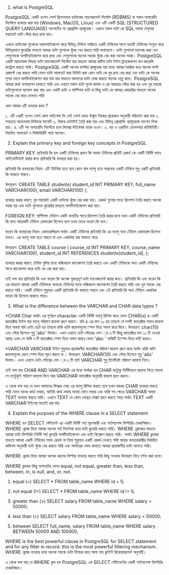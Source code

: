 1. what is PostgreSQL

PostgreSQL একটি ওপেন সোর্স রিলেশনাল ডাটাবেজ ম্যানেজমেন্ট সিস্টেম (RDBMS) যা সকল অপারেটিং সিস্টেমে ব্যবহার করা যায় (Windows, MacOS, Linux) এবং এটি একটি SQL (STRUCTURED QUERY LANGUAGE) সাপোর্টেড যা প্রোগ্রামিং ল্যাঙ্গুয়েজ। এখানে সকল ডাটা কে SQL অথবা টেবুলার ফরমেটে ডাটা স্টোর করে রাখা যায়।

এখানে ডাটাবেজ গুলোকে নরমালাইজেশন করে বিভিন্ন টেবিলে সাজিয়ে একটি টেবিলের সাথে অন্যটি টেবিলের সংযুক্ত করে বিভিন্নভাবে কুয়েরির মাধ্যমে আমরা ডাটা গুলোকে খুঁজে বের করতে পারি অনায়েসে। ডাটা গুলোকে ম্যানেজ করা এবং সেগুলোকে অপটিমাইজেশন করে রাখা এবং সেগুলোকে অনেক সহজে খুঁজে বের করা অনেক সহজ। PostgreSQL একটি অ্যাডভান্স ফিচার ডাটা ম্যানেজমেন্ট সিস্টেম যার মাধ্যমে আমরা জটিল ডাটা টাইপ ট্রানজেকশন কন কারেন্সি কন্ট্রোল করতে পারি। PostgreSQL একটি অনেক ফাস্টার ল্যাঙ্গুয়েজ যার মধ্যে আমরা কৈরিক করে অনেক ফাস্ট রেজাল্ট বের করতে পারি যেমন ডাটা আপডেট করা ডিলিট করা কোন ডাটা কে খুব দ্রুত বের করা এবং ডাটা কে অনেক সুন্দর ভাবে অপটিমাইজেশন করা যায় যার মাধ্যমে আমাদের ডাটা ফেজ করতে অনেক হেল্প করে। PostgreSQL আমরা কার্ড অপারেশন চালাতে পারি এবং এখানে সকল ডাটা গুলো কলাম ও রো আকারে স্টোর করা হয় এবং খুব সহজে ডাটাগুলোকে হ্যান্ডেল করা যায় এবং একটি ডাটা ও মাল্টিপল ডাটা বা কিছু ডাটা কে আমরা কোয়ারির মাধ্যমে অনেক সহজে বের করে ফেলতে পারি 


কেন আমরা এটি ব্যবহার করব ?

১. এটি একটি ওপেন সোর্স কোন লাইসেন্স ফি নেই সোর্স কোড উন্মুক্ত নিজের প্রয়োজন অনুযায়ী পরিবর্তন করা যায়
২. সবচেয়ে অ্যাডভান্স ফিউচার সাপোর্ট 
৩. নিজস্ব ডেটাটাই তৈরি করা যায় এবং বিভিন্ন প্রোগ্রামিং ল্যাঙ্গুয়েজে ফাংশন লিখা যায়।
৪. এটি সব অপারেটিং সিস্টেমে চলে লিনাক্স উইন্ডোজ ম্যাক ওএস।
৫. বড় ও একটিভ ডেভলপার কমিউনিটি। নিয়মিত আপডেট ও সিকিউরিটি প্যাচ অনেক।


2. Explain the primary key and foreign key concepts in PostgreSQL

PRIMARY KEY:
প্রাইমারি কি হল একটি টেবিলের প্রধান কি অথবা টেবিলের প্রতিটি রেকর্ড কে একটি নির্দিষ্ট ভাবে আইডেন্টিফাই করার জন্য প্রাইমারি কি ব্যবহার করা হয়।

প্রাইমারি কি ব্যবহারের নিয়ম: 
এটি ইউনিক হতে হবে কোন নাল ভ্যালু হতে পারবেনা একটি টেবিলে শুধু একটি প্রাইমারি কি থাকতে পারবে।

উদাহরণ: 
CREATE TABLE students(
    student_id NIT PRIMARY KEY, 
    full_name VARCHAR(100),
    email VARCHAR(100)
);

ব্যবহার করার কারণ:
খুব সহজেই একটি ডাটাকে খুঁজে বের করা যায়। রেকর্ড গুলোর মধ্যে রিলেশন তৈরি করতে অনেক সহজ হয় এবং ডাটা গুলোকে কুয়েরির মাধ্যমে অপটিমাইজেশন করা যায়। 

FOREIGN KEY: 
মাল্টিপল টেবিলে একটি অন্যটির সাথে রিলেশন তৈরি করার জন্য যখন একটি টেবিলের প্রাইমারি কি অন্য আরেকটি টেবিলে রেফারেন্স হিসেবে বসে তখন তাকে ফরেন কি বলে।

ফরেন কি ব্যবহারের নিয়ম: 
রেফারেন্সিয়াল অর্থাৎ একটি টেবিলের প্রাইমারি কি এর ভ্যালু অন্য টেবিলে রেফারেন্স হিসেবে বসবে। এর ভ্যালু নাক হতে পারবে না এবং একাধিক বার থাকতে পারে

উদাহরণ: 
CREATE TABLE course (
   course_id INT PRIMARY KEY, 
   course_name VARCHAR(100),
   student_id INT REFERENCES students(student_id),
);

ব্যবহার করার কারণ: 
টেবিল গুলির মধ্যে লজিক্যাল কানেকশন তৈরি করতে এবং একটি টেবিলকে অন্য একটি টেবিলের সাথে কানেকশন করে ডাটা কে বের করা যায়।

তাই বলা যায় প্রাইমারি কি এবং ফরেন কি অনেক গুরুত্বপূর্ণ ডাটা ম্যানেজমেন্ট করার জন্য। প্রাইমারি কি এবং ফরেন কি এর মাধ্যমে আমরা একটি টেবিলকে অন্যকে টেবিলের সাথে লজিক্যাল কানেকশন তৈরি করতে পারি এবং খুব সহজে বের করতে পারি। একটি টেবিলে শুধুমাত্র একটি প্রাইমারি কি থাকতে পারবে এবং এই প্রাইমারি কি অন্য টেবিলে একাধিক ফরেন কি হিসেবে থাকতে পারে।


3. What is the difference between the VARCHAR and CHAR data types ?

*CHAR
Char অর্থাৎ এর পূর্ণরূপ character একটি নির্দিষ্ট ভ্যালু রিসিভ করে 
যেমন CHAR(x) x একটি ক্যারেক্টার টাইপ যার ভ্যালু পরিমাণ জায়গা গ্রহণ করবে। যদি x এর মান ১০ হয় তাহলে সে দশটি ক্যারেক্টার সমান জায়গা নিবে অথবা যদি ডেটা ছোট হয় তাহলে বাকি খালি জায়গাগুলো স্পেস দিয়ে সমান করে দিবে। 
উদাহরণ: char(10) এবং স্টোর হিসেবে শুধু 'abc' দিলাম। এখন এখানে ডেটা স্টোরের লেন ্থ ৩ টি কিন্তু ক্যারেক্টার মান ১০ টি দেওয়া আছে এখন সে বাকি ৭ টি ক্যারেক্টার স্পেস দিয়ে সমান করবে যেমন 'abc       ' বাকিটি ইস্পেস দিয়ে ভর্তি করবে।

*VARCHAR
VARCHAR টাইম শুধুমাত্র প্রয়োজনীয় ক্যারেক্টার পরিমাণ জায়গা গ্রহণ করে অর্থাৎ বাকি খালি জায়গাগুলো কোন স্পেস দিয়ে পূরণ করবে না ।
উদাহরণ: VARCHAR(10) এবং স্টোর হিসেবে শুধু 'abc' দিলাম। এখন এখানে ডেটা স্টোরের লেন ্থ ৩ টি তাই VARCHAR শুধু তিনটিরই পরিমাণ জায়গা নিবে।


তাই বলা যায় CHAR AND VARCHAR এর মধ্যে পার্থক্য হল CHAR যতটুকু নির্দিষ্টভাবে জায়গা নিতে বলবো সে ততটুকুই পরিমাণ জায়গা নিবে আর VARCHAR ক্যারেক্টার অনুযায়ী জায়গা গ্রহণ করবে।


এ থেকে বলা যায় যে যখন আমাদের ফিক্সড লেন্থ এর ভ্যালু রিসিভ করতে হবে তখন আমরা CHAR ব্যবহার করতে পারি যেমন ব্যাংক কার্ড নাম্বার, আইডি কার্ড নাম্বার অথবা ফোন নাম্বার এবং বাকি সব ক্ষেত্রে VARCHAR অথবা TEXT ব্যবহার করতে পারি। এখানে TEXT যে কোন লেন্থের টেক্সট গ্রহণ করতে পারে অর্থাৎ TEXT একটি VARCHAR টাইপের মতোই ধরা যায়


4. Explain the purpose of the WHERE clause in a SELECT statement

WHERE হল SELECT স্টেটমেন্ট এর একটি নির্দিষ্ট শর্ত পূরণকারী এবং শর্তসাপেক্ষ ফিল্টারিং মেকানিজম। WHERE ক্লোজ দিয়ে আমরা অনেক শর্ত নির্দেশক করে ডাটা কুয়েরি করতে পারি। WHERE ক্লোজের মাধ্যমে আমরা ডাটা ফিল্টারিং নির্দিষ্ট শর্ত কুয়েরি অপটিমাইজেশন এবং ডাটা বিশ্লেষণ করতে পারি। অর্থাৎ WHERE ক্লজের মাধ্যমে আমরা একটি টেবিলের সমস্ত রেকর্ড না নিয়ে শুধুমাত্র একটি রেকর্ড দেখতে পারি আবার ব্যবহারকারীর নির্ধারিত কন্ডিশন অনুযায়ী ডাটা খুঁজে বের করতে পারি এবং সার্ভারের লোড কমাতে আমরা প্রয়োজনীয় ডাটা আনতে পারি।

WHERE ক্লোজ দিয়ে আমরা অনেক ধরনের ফিল্টার ব্যবহার করতে পারি কিছু সংখ্যক উদাহরণ নিচে বর্ণনা করা হলো। 

WHERE ক্লজের কিছু অপারেটর যেমন equal, not equal, greater than, less than, between, in, is null, and, or, not.
1. equal (=)
SELECT * FROM table_name
WHERE id = 5;

2. not equal (!=)
SELECT * FROM table_name
WHERE id != 5;

3. greater than (>)
SELECT salary FROM table_name
WHERE salary > 50000;

4. less than (<)
SELECT salary FROM table_name
WHERE salary < 50000;

5. between
SELECT full_name, salary FROM table_name
WHERE salary BETWEEN 50000 AND 100000;

WHERE is the best powerful clause in PostgreSQL for SELECT statement and for any filter in record. this is the most powerful filtering mechanism. WHERE ক্লোজ ব্যবহার করে অনেক সহজে ডাটা ফিল্ডার করে আনা যায় ক্লাইন্ট রিকোয়ারমেন্ট অনুযায়ী।

এ থেকে বলা যায় যে WHERE ক্লথ হল PostgreSQL এর SELECT স্টেটমেন্টের একটি শর্তসাপেক্ষ ফিল্টারিং মেকানিজম।
